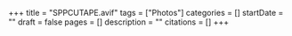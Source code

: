 +++
title = "SPPCUTAPE.avif"
tags = ["Photos"]
categories = []
startDate = ""
draft = false
pages = []
description = ""
citations = []
+++
